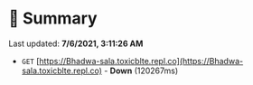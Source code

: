 # 📖 Summary
Last updated: **7/6/2021, 3:11:26 AM**

- `GET` [https://Bhadwa-sala.toxicblte.repl.co](https://Bhadwa-sala.toxicblte.repl.co) - **Down** (120267ms)
